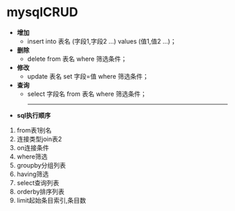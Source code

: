 # mysqlCRUD

- **增加**
  - insert into 表名 (字段1,字段2 ...) values (值1,值2 ...)；
- **删除**
  - delete from 表名 where 筛选条件；
- **修改**
  - update 表名 set 字段=值 where 筛选条件；
- **查询**
  - select 字段名 from 表名 where 筛选条件；
    ***
- **sql执行顺序**
1. from表1别名
2. 连接类型join表2
3. on连接条件
4. where筛选
5. groupby分组列表
6. having筛选
7. select查询列表
8. orderby排序列表
9. limit起始条目索引,条目数
